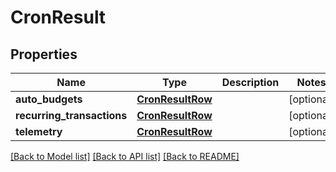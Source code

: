 # CronResult


## Properties
Name | Type | Description | Notes
------------ | ------------- | ------------- | -------------
**auto_budgets** | [**CronResultRow**](CronResultRow.md) |  | [optional] 
**recurring_transactions** | [**CronResultRow**](CronResultRow.md) |  | [optional] 
**telemetry** | [**CronResultRow**](CronResultRow.md) |  | [optional] 

[[Back to Model list]](../README.md#documentation-for-models) [[Back to API list]](../README.md#documentation-for-api-endpoints) [[Back to README]](../README.md)



